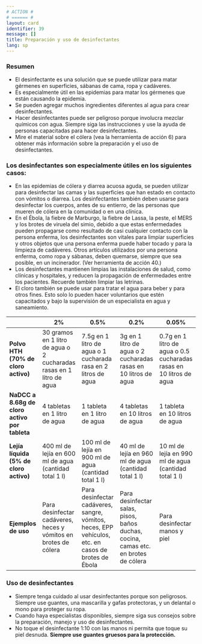```yaml
---
# ACTION #
# ====== #
layout: card
identifier: 39
message: []
title: Preparación y uso de desinfectantes
lang: sp
---
```


### Resumen

- El desinfectante es una solución que se puede utilizar para matar gérmenes en superficies, sábanas de cama, ropa y cadáveres.
- Es especialmente útil en las epidemias para matar los gérmenes que están causando la epidemia.
- Se pueden agregar muchos ingredientes diferentes al agua para crear desinfectantes.
- Hacer desinfectantes puede ser peligroso porque involucra mezclar químicos con agua. Siempre siga las instrucciones y use la ayuda de personas capacitadas para hacer desinfectantes.
- Mire el material sobre el cólera (vea la herramienta de acción 6<a class="crosslink" href="{% render_depth %}{% render_link action|6 %}"><i class="fas fa-external-link-alt" aria-hidden="true"></i></a>) para obtener más información sobre la preparación y el uso de desinfectantes.

### Los desinfectantes son especialmente útiles en los siguientes casos:

- En las epidemias de cólera y diarrea acuosa aguda, se pueden utilizar para desinfectar las camas y las superficies que han estado en contacto con vómitos o diarrea. Los desinfectantes también deben usarse para desinfectar los cuerpos, antes de su entierro, de las personas que mueren de cólera en la comunidad o en una clínica.
- En el Ébola, la fiebre de Marburgo, la fiebre de Lassa, la peste, el MERS y los brotes de viruela del simio, debido a que estas enfermedades pueden propagarse como resultado de casi cualquier contacto con la persona enferma, los desinfectantes son vitales para limpiar superficies y otros objetos que una persona enferma puede haber tocado y para la limpieza de cadáveres. Otros artículos utilizados por una persona enferma, como ropa y sábanas, deben quemarse, siempre que sea posible, en un incinerador. (Ver herramienta de acción 40<a class="crosslink" href="{% render_depth %}{% render_link action|40 %}"><i class="fas fa-external-link-alt" aria-hidden="true"></i></a>.)
- Los desinfectantes mantienen limpias las instalaciones de salud, como clínicas y hospitales, y reducen la propagación de enfermedades entre los pacientes. Recuerde también limpiar las letrinas.
- El cloro también se puede usar para tratar el agua para beber y para otros fines. Esto solo lo pueden hacer voluntarios que estén capacitados y bajo la supervisión de un especialista en agua y saneamiento.

|  |	2%	| 0.5% | 0.2% | 0.05% 
|---|---|---|---|---|
| **Polvo HTH (70% de cloro activo)** | 30 gramos en 1 litro de agua o 2 cucharadas rasas en 1 litro de agua | 7.5g en 1 litro de agua o 1 cucharada rasa en 2 litros de agua | 3g en 1 litro de agua o 2 cucharadas rasas en 10 litros de agua | 0.7g en 1 litro de agua o 0.5 cucharadas rasas en 10 litros de agua |
| **NaDCC a 8.68g de cloro activo por tableta** | 4 tabletas en 1 litro de agua | 1 tableta en 1 litro de agua | 4 tabletas en 10 litros de agua | 1 tableta en 10 litros de agua |
| **Lejía líquida (5% de cloro activo)** | 400 ml de lejía en 600 ml de agua (cantidad total 1 l) | 100 ml de lejía en 900 ml de agua (cantidad total 1 l) | 40 ml de lejía en 960 ml de agua (cantidad total 1 l)| 10 ml de lejía en 990 ml de agua (cantidad total 1 l) | 
| **Ejemplos de uso** | Para desinfectar cadáveres, heces y vómitos en brotes de cólera | Para desinfectar cadáveres, sangre, vómitos, heces, EPP vehículos, etc. en casos de brotes de Ébola | Para desinfectar salas, pisos, baños duchas, cocina, camas etc. en brotes de cólera | Para desinfectar manos y piel | 

### Uso de desinfectantes
- Siempre tenga cuidado al usar desinfectantes porque son peligrosos. Siempre use guantes, una mascarilla y gafas protectoras, y un delantal o mono para proteger su ropa.
- Cuando haya especialistas disponibles, siempre siga sus consejos sobre la preparación, manejo y uso de desinfectantes.
- No toque el desinfectante 1:10 con las manos ni permita que toque su piel desnuda. **Siempre use guantes gruesos para la protección.**

